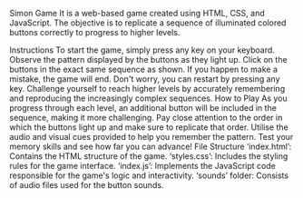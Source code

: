 Simon Game
It is a web-based game created using HTML, CSS, and JavaScript. The objective is to replicate a sequence of illuminated colored buttons correctly to progress to higher levels.

Instructions
To start the game, simply press any key on your keyboard.
Observe the pattern displayed by the buttons as they light up.
Click on the buttons in the exact same sequence as shown.
If you happen to make a mistake, the game will end. Don't worry, you can restart by pressing any key.
Challenge yourself to reach higher levels by accurately remembering and reproducing the increasingly complex sequences.
How to Play
As you progress through each level, an additional button will be included in the sequence, making it more challenging.
Pay close attention to the order in which the buttons light up and make sure to replicate that order.
Utilise the audio and visual cues provided to help you remember the pattern.
Test your memory skills and see how far you can advance!
File Structure
‘index.html’: Contains the HTML structure of the game.
‘styles.css’: Includes the styling rules for the game interface.
‘index.js’: Implements the JavaScript code responsible for the game's logic and interactivity.
‘sounds’ folder: Consists of audio files used for the button sounds.
